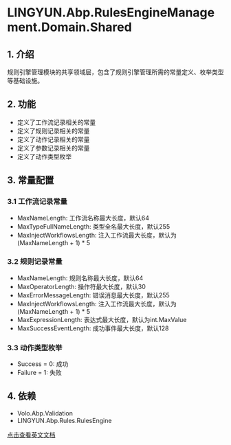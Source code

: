 # LINGYUN.Abp.RulesEngineManagement.Domain.Shared

## 1. 介绍

规则引擎管理模块的共享领域层，包含了规则引擎管理所需的常量定义、枚举类型等基础设施。

## 2. 功能

* 定义了工作流记录相关的常量
* 定义了规则记录相关的常量
* 定义了动作记录相关的常量
* 定义了参数记录相关的常量
* 定义了动作类型枚举

## 3. 常量配置

### 3.1 工作流记录常量

* MaxNameLength: 工作流名称最大长度，默认64
* MaxTypeFullNameLength: 类型全名最大长度，默认255
* MaxInjectWorkflowsLength: 注入工作流最大长度，默认为(MaxNameLength + 1) * 5

### 3.2 规则记录常量

* MaxNameLength: 规则名称最大长度，默认64
* MaxOperatorLength: 操作符最大长度，默认30
* MaxErrorMessageLength: 错误消息最大长度，默认255
* MaxInjectWorkflowsLength: 注入工作流最大长度，默认为(MaxNameLength + 1) * 5
* MaxExpressionLength: 表达式最大长度，默认为int.MaxValue
* MaxSuccessEventLength: 成功事件最大长度，默认128

### 3.3 动作类型枚举

* Success = 0: 成功
* Failure = 1: 失败

## 4. 依赖

* Volo.Abp.Validation
* LINGYUN.Abp.Rules.RulesEngine

[点击查看英文文档](README.EN.md)
